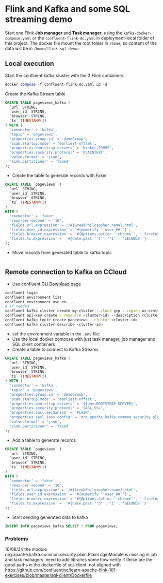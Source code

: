 # Flink and Kafka and some SQL streaming demo

Start one Flink **Job manager** and **Task manager**, using the `kafka-docker-compose.yaml` or the `confluent-flink-dc.yaml` in deployment-local folder of this project. The docker file mount the root folder in `/home`, so content of the data will be in `/home/flink-sql-demos` 

## Local execution 

Start the confluent kafka cluster with the 3 Flink containers: 

```sql
docker compose -f confluent-flink-dc.yaml up -d
```

Create the Kafka Stream table

```sql
CREATE TABLE pageviews_kafka (
  `url` STRING,
  `user_id` STRING,
  `browser` STRING,
  `ts` TIMESTAMP(3)
) WITH (
  'connector' = 'kafka',
  'topic' = 'pageviews',
  'properties.group.id' = 'demoGroup',
  'scan.startup.mode' = 'earliest-offset',
  'properties.bootstrap.servers' = 'broker:29092',
  'properties.security.protocol' = 'PLAINTEXT',
  'value.format' = 'json',
  'sink.partitioner' = 'fixed'
);
```

* Create the table to generate records with Faker


```sql
CREATE TABLE `pageviews` (
  `url` STRING,
  `user_id` STRING,
  `browser` STRING,
  `ts` TIMESTAMP(3)
)
WITH (
  'connector' = 'faker',
  'rows-per-second' = '10',
  'fields.url.expression' = '/#{GreekPhilosopher.name}.html',
  'fields.user_id.expression' = '#{numerify ''user_##''}',
  'fields.browser.expression' = '#{Options.option ''chrome'', ''firefox'', ''safari'')}',
  'fields.ts.expression' =  '#{date.past ''5'',''1'',''SECONDS''}'
);
```

* Move records from generated table to kafka topic

```
```

## Remote connection to Kafka on CCloud

* Use confluent CLI  [Download page]()

```sh
confluent login
confluent environment list
confluent environment use en-...
# if needed
confluent kafka cluster create my-cluster --cloud gcp --region us-central1 --type basic
confluent api-key create --resource <cluster-id> --description <cluster-name>-key -o json >  <cluster-name>-key.json
confluent kafka topic create pageviews --cluster <cluster-id>
confluent kafka cluster describe <cluster-id>
```

* set the environment variable in the `.env` file: 
* Use the local docker compose with just task manager, job manager and SQL client containers
* Create a table to connect to Kafka Streams

```sql
CREATE TABLE pageviews_kafka (
  `url` STRING,
  `user_id` STRING,
  `browser` STRING,
  `ts` TIMESTAMP(3)
) WITH (
  'connector' = 'kafka',
  'topic' = 'pageviews',
  'properties.group.id' = 'demoGroup',
  'scan.startup.mode' = 'earliest-offset',
  'properties.bootstrap.servers' = '${env:BOOTSTRAP_SERVER}',
  'properties.security.protocol' = 'SASL_SSL',
  'properties.sasl.mechanism' = 'PLAIN',
  'properties.sasl.jaas.config' = 'org.apache.kafka.common.security.plain.PlainLoginModule required username="${env:API_KEY}" password="${env:API_SECRET}";',
  'value.format' = 'json',
  'sink.partitioner' = 'fixed'
);
```

* Add a table to generate records

```sql
CREATE TABLE `pageviews` (
  `url` STRING,
  `user_id` STRING,
  `browser` STRING,
  `ts` TIMESTAMP(3)
)
WITH (
  'connector' = 'faker',
  'rows-per-second' = '10',
  'fields.url.expression' = '/#{GreekPhilosopher.name}.html',
  'fields.user_id.expression' = '#{numerify ''user_##''}',
  'fields.browser.expression' = '#{Options.option ''chrome'', ''firefox'', ''safari'')}',
  'fields.ts.expression' =  '#{date.past ''5'',''1'',''SECONDS''}'
);
```

* Start sending generated data to kafka

```sql
INSERT INTO pageviews_kafka SELECT * FROM pageviews;
```

### Problems

10/08/24  the module org.apache.kafka.common.security.plain.PlainLoginModule is missing in job and task managers. need to add libraries some how
verify if these are the good paths in the dockerfile of sql-client. not aligned with https://github.com/confluentinc/learn-apache-flink-101-exercises/blob/master/sql-client/Dockerfile

